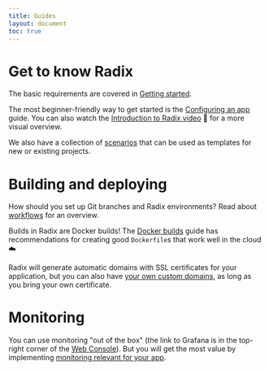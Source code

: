 ```yaml
---
title: Guides
layout: document
toc: true
---
```


# Get to know Radix

The basic requirements are covered in [Getting started](guides/getting-started/).

The most beginner-friendly way to get started is the [Configuring an app](guides/configure-an-app/) guide. You can also watch the [Introduction to Radix video](https://statoilsrm.sharepoint.com/portals/hub/_layouts/15/PointPublishing.aspx?app=video&p=p&chid=653b6223-6ef5-4e5b-8388-ca8c77da4c7a&vid=3a64412f-0227-489d-9fda-f5f9845aacae) 🎥 for a more visual overview.

We also have a collection of [scenarios](guides/scenarios/) that can be used as templates for new or existing projects.

# Building and deploying

How should you set up Git branches and Radix environments? Read about [workflows](guides/workflows/) for an overview.

Builds in Radix are Docker builds! The [Docker builds](guides/docker/) guide has recommendations for creating good `Dockerfile`s that work well in the cloud ☁️

Radix will generate automatic domains with SSL certificates for your application, but you can also have [your own custom domains](guides/external-alias), as long as you bring your own certificate.

# Monitoring

You can use monitoring "out of the box" (the link to Grafana is in the top-right corner of the [Web Console](https://console.radix.equinor.com)). But you will get the most value by implementing [monitoring relevant for your app](guides/monitoring).
